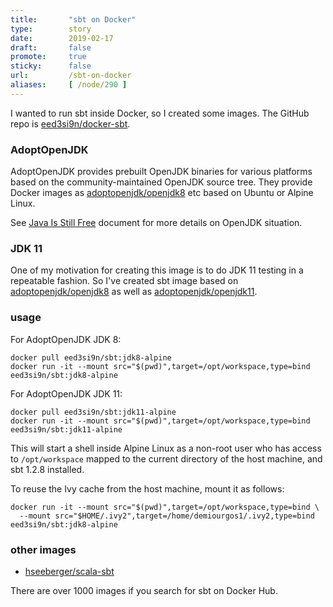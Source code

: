 ```yaml
---
title:       "sbt on Docker"
type:        story
date:        2019-02-17
draft:       false
promote:     true
sticky:      false
url:         /sbt-on-docker
aliases:     [ /node/290 ]
---
```


I wanted to run sbt inside Docker, so I created some images. The GitHub repo is [eed3si9n/docker-sbt](https://github.com/eed3si9n/docker-sbt/).

<!--more-->

### AdoptOpenJDK

AdoptOpenJDK provides prebuilt OpenJDK binaries for various platforms based on the community-maintained OpenJDK source tree. They provide Docker images as [adoptopenjdk/openjdk8](https://hub.docker.com/r/adoptopenjdk/openjdk8) etc based on Ubuntu or Alpine Linux.

See [Java Is Still Free](https://medium.com/@javachampions/java-is-still-free-c02aef8c9e04) document for more details on OpenJDK situation.

### JDK 11

One of my motivation for creating this image is to do JDK 11 testing in a repeatable fashion. So I've created sbt image based on [adoptopenjdk/openjdk8](https://hub.docker.com/r/adoptopenjdk/openjdk8) as well as [adoptopenjdk/openjdk11](https://hub.docker.com/r/adoptopenjdk/openjdk11).

### usage


For AdoptOpenJDK JDK 8:

```
docker pull eed3si9n/sbt:jdk8-alpine
docker run -it --mount src="$(pwd)",target=/opt/workspace,type=bind eed3si9n/sbt:jdk8-alpine
```

For AdoptOpenJDK JDK 11:

```
docker pull eed3si9n/sbt:jdk11-alpine
docker run -it --mount src="$(pwd)",target=/opt/workspace,type=bind eed3si9n/sbt:jdk11-alpine
```

This will start a shell inside Alpine Linux as a non-root user who has access to `/opt/workspace` mapped to the current directory of the host machine, and sbt 1.2.8 installed.

To reuse the Ivy cache from the host machine, mount it as follows:

```
docker run -it --mount src="$(pwd)",target=/opt/workspace,type=bind \
  --mount src="$HOME/.ivy2",target=/home/demiourgos1/.ivy2,type=bind eed3si9n/sbt:jdk8-alpine
```

### other images

- [hseeberger/scala-sbt](https://hub.docker.com/r/hseeberger/scala-sbt/)

There are over 1000 images if you search for sbt on Docker Hub.
